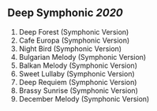 ## Deep Symphonic *2020*

1. Deep Forest (Symphonic Version)
2. Cafe Europa (Symphonic Version)
3. Night Bird (Symphonic Version)
4. Bulgarian Melody (Symphonic Version)
5. Balkan Melody (Symphonic Version)
6. Sweet Lullaby (Symphonic Version)
7. Deep Requiem (Symphonic Version)
8. Brassy Sunrise (Symphonic Version)
9. December Melody (Symphonic Version)
